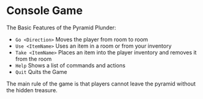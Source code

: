 # Console Game

  The Basic Features of the Pyramid Plunder:
  - `Go <Direction>` Moves the player from room to room
  - `Use <ItemName>` Uses an item in a room or from your inventory
  - `Take <ItemName>` Places an item into the player inventory and removes it from the room
  - `Help` Shows a list of commands and actions
  - `Quit` Quits the Game

  The main rule of the game is that players cannot leave the pyramid without the hidden treasure.
